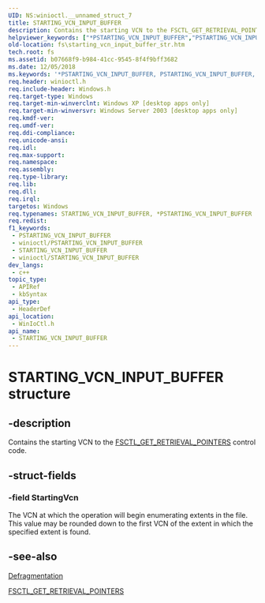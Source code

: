 ```yaml
---
UID: NS:winioctl.__unnamed_struct_7
title: STARTING_VCN_INPUT_BUFFER
description: Contains the starting VCN to the FSCTL_GET_RETRIEVAL_POINTERS control code.
helpviewer_keywords: ["*PSTARTING_VCN_INPUT_BUFFER","PSTARTING_VCN_INPUT_BUFFER","PSTARTING_VCN_INPUT_BUFFER structure pointer [Files]","STARTING_VCN_INPUT_BUFFER","STARTING_VCN_INPUT_BUFFER structure [Files]","_win32_starting_vcn_input_buffer_str","base.starting_vcn_input_buffer_str","fs.starting_vcn_input_buffer_str","winioctl/PSTARTING_VCN_INPUT_BUFFER","winioctl/STARTING_VCN_INPUT_BUFFER"]
old-location: fs\starting_vcn_input_buffer_str.htm
tech.root: fs
ms.assetid: b07668f9-b984-41cc-9545-8f4f9bff3682
ms.date: 12/05/2018
ms.keywords: '*PSTARTING_VCN_INPUT_BUFFER, PSTARTING_VCN_INPUT_BUFFER, PSTARTING_VCN_INPUT_BUFFER structure pointer [Files], STARTING_VCN_INPUT_BUFFER, STARTING_VCN_INPUT_BUFFER structure [Files], _win32_starting_vcn_input_buffer_str, base.starting_vcn_input_buffer_str, fs.starting_vcn_input_buffer_str, winioctl/PSTARTING_VCN_INPUT_BUFFER, winioctl/STARTING_VCN_INPUT_BUFFER'
req.header: winioctl.h
req.include-header: Windows.h
req.target-type: Windows
req.target-min-winverclnt: Windows XP [desktop apps only]
req.target-min-winversvr: Windows Server 2003 [desktop apps only]
req.kmdf-ver: 
req.umdf-ver: 
req.ddi-compliance: 
req.unicode-ansi: 
req.idl: 
req.max-support: 
req.namespace: 
req.assembly: 
req.type-library: 
req.lib: 
req.dll: 
req.irql: 
targetos: Windows
req.typenames: STARTING_VCN_INPUT_BUFFER, *PSTARTING_VCN_INPUT_BUFFER
req.redist: 
f1_keywords:
 - PSTARTING_VCN_INPUT_BUFFER
 - winioctl/PSTARTING_VCN_INPUT_BUFFER
 - STARTING_VCN_INPUT_BUFFER
 - winioctl/STARTING_VCN_INPUT_BUFFER
dev_langs:
 - c++
topic_type:
 - APIRef
 - kbSyntax
api_type:
 - HeaderDef
api_location:
 - WinIoCtl.h
api_name:
 - STARTING_VCN_INPUT_BUFFER
---
```


# STARTING_VCN_INPUT_BUFFER structure


## -description

Contains the starting VCN to the 
<a href="https://docs.microsoft.com/windows/desktop/api/winioctl/ni-winioctl-fsctl_get_retrieval_pointers">FSCTL_GET_RETRIEVAL_POINTERS</a> control code.

## -struct-fields

### -field StartingVcn

The VCN at which 
the operation will begin enumerating extents in the file. This value may be rounded down to the first VCN of the extent in which the specified extent is found.

## -see-also

<a href="https://docs.microsoft.com/previous-versions/windows/desktop/legacy/aa364407(v=vs.85)">Defragmentation</a>



<a href="https://docs.microsoft.com/windows/desktop/api/winioctl/ni-winioctl-fsctl_get_retrieval_pointers">FSCTL_GET_RETRIEVAL_POINTERS</a>

